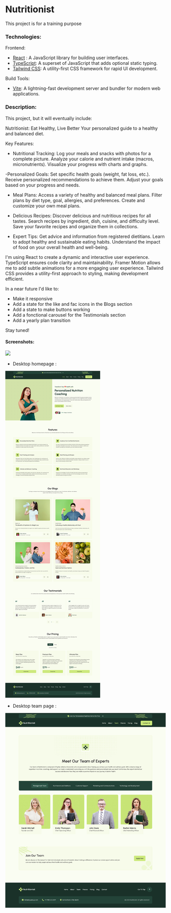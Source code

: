 # Nutritionist
This project is for a training purpose

### Technologies:

Frontend:
- [React](https://reactjs.org/) : A JavaScript library for building user interfaces.
- [TypeScript](https://www.typescriptlang.org/): A superset of JavaScript that adds optional static typing.
- [Tailwind CSS](https://tailwindcss.com/): A utility-first CSS framework for rapid UI development.

Build Tools:

- [Vite](https://vitejs.dev/): A lightning-fast development server and bundler for modern web applications.

### Description:

This project, but it will eventually include:

Nutritionist: Eat Healthy, Live Better
Your personalized guide to a healthy and balanced diet.

Key Features:

- Nutritional Tracking:
Log your meals and snacks with photos for a complete picture.
Analyze your calorie and nutrient intake (macros, micronutrients).
Visualize your progress with charts and graphs.

-Personalized Goals:
Set specific health goals (weight, fat loss, etc.).
Receive personalized recommendations to achieve them.
Adjust your goals based on your progress and needs.

- Meal Plans:
Access a variety of healthy and balanced meal plans.
Filter plans by diet type, goal, allergies, and preferences.
Create and customize your own meal plans.

- Delicious Recipes:
Discover delicious and nutritious recipes for all tastes.
Search recipes by ingredient, dish, cuisine, and difficulty level.
Save your favorite recipes and organize them in collections.

- Expert Tips:
Get advice and information from registered dietitians.
Learn to adopt healthy and sustainable eating habits.
Understand the impact of food on your overall health and well-being.


I'm using React to create a dynamic and interactive user experience.
TypeScript ensures code clarity and maintainability.
Framer Motion allows me to add subtle animations for a more engaging user experience.
Tailwind CSS provides a utility-first approach to styling, making development efficient.

In a near future I'd like to:

- Make it responsive
- Add a state for the like and fac icons in the Blogs section
- Add a state to make buttons working
- Add a fonctional carousel for the Testimonials section
- Add a yearly plan transition


Stay tuned!


#### Screenshots:

![](./src/assets/projects/screenshots/Sola/portfolio_landing.gif)
- Desktop homepage :

![](./src/assets/screenshots/Home%20Page%20-%20Desktop.jpg)
- Desktop team page :

![](./src/assets/screenshots/Team%20Page%20-%20Desktop.jpg)